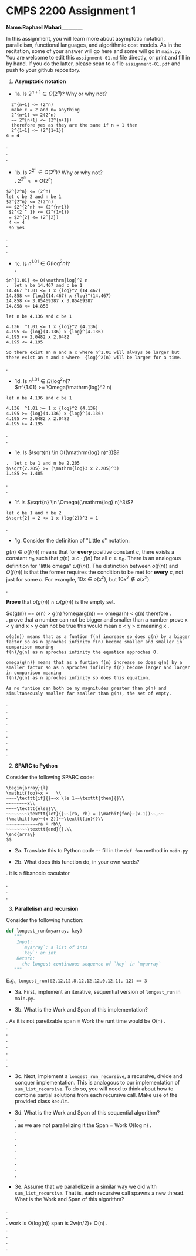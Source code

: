

# CMPS 2200 Assignment 1

**Name:**________Raphael Mahari_________________


In this assignment, you will learn more about asymptotic notation, parallelism, functional languages, and algorithmic cost models. As in the recitation, some of your answer will go here and some will go in `main.py`. You are welcome to edit this `assignment-01.md` file directly, or print and fill in by hand. If you do the latter, please scan to a file `assignment-01.pdf` and push to your github repository. 
  
  

1. **Asymptotic notation**

  - 1a. Is $2^{n+1} \in O(2^n)$? Why or why not? 
```
  2^{n+1} <= (2^n)
  make c = 2 and n= anything
  2^{n+1} <= 2(2^n) 
  == 2^{n+1} <= (2^{n+1})
  therefore yes as they are the same if n = 1 then 
  2^{1+1} <= (2^{1+1})
4 = 4 
```
.  
.  
. 
  - 1b. Is $2^{2^n} \in O(2^n)$? Why or why not?     
.  $2^{2^n} <= O(2^n)$
```  
$2^{2^n} <= (2^n)
let c be 2 and n be 1
$2^{2^n} <= 2(2^n)
== $2^{2^n} <= (2^{n+1})
 $2^{2 ^ 1} <= (2^{1+1})
 = $2^{2} <= (2^{2})
 4 <= 4
 so yes 
 ```
.  
.  
.  
  - 1c. Is $n^{1.01} \in O(\mathrm{log}^2 n)$?    
.  
``` 
$n^{1.01} <= O(\mathrm{log}^2 n
.  let n be 14.467 and c be 1 
14.467 ^1.01 <= 1 x {log}^2 (14.467) 
14.858 <= {log}(14.467) x {log}^(14.467)
14.858 <= 3.85469387 x 3.85469387
14.858 <= 14.858

let n be 4.136 and c be 1

4.136  ^1.01 <= 1 x {log}^2 (4.136) 
4.195 <= {log}(4.136) x {log}^(4.136)
4.195 <= 2.0482 x 2.0482
4.195 <= 4.195

So there exist an n and a c where n^1.01 will always be larger but there exist an n and c where  {log}^2(n) will be larger for a time. 
```
.  

  - 1d. Is $n^{1.01} \in \Omega(\mathrm{log}^2 n)$?  
  $n^{1.01} >= \Omega(\mathrm{log}^2 n)
  
 ```  
let n be 4.136 and c be 1

4.136  ^1.01 >= 1 x {log}^2 (4.136) 
4.195 >= {log}(4.136) x {log}^(4.136)
4.195 >= 2.0482 x 2.0482
4.195 >= 4.195
```

.  
.  
  - 1e. Is $\sqrt{n} \in O((\mathrm{log} n)^3)$?  
 ```  
.  let c be 1 and n be 2.205
$\sqrt{2.205} >= (\mathrm{log}3 x 2.205)^3)
1.485 >= 1.485
```
.  
.  
  - 1f. Is $\sqrt{n} \in \Omega((\mathrm{log} n)^3)$?  
  
```
let c be 1 and n be 2 
$\sqrt{2} = 2 <= 1 x (log(2))^3 = 1 

```
.  

  - 1g. Consider the definition of "Little o" notation:
  
$g(n) \in o(f(n))$ means that for **every** positive constant $c$, there exists a constant $n_0$ such that $g(n) \le c \cdot f(n)$ for all $n \ge n_0$. There is an analogous definition for "little omega" $\omega(f(n))$. The distinction between $o(f(n))$ and $O(f(n))$ is that the former requires the condition to be met for **every** $c$, not just for some $c$. For example, $10x \in o(x^2)$, but $10x^2 \notin o(x^2)$.  

.  

**Prove** that $o(g(n)) \cap \omega(g(n))$ is the empty set.  

$o(g(n)) == o(n) > g(n)
\omega(g(n)) == omega(n) < g(n)
therefore 
.  
.  prove that a number can not be bigger and smaller than a number 
prove x < y and x > y can not be true 
this would mean x < y > x meaning x 
.  

```
o(g(n)) means that as a funtion f(n) increase so does g(n) by a bigger factor so as n aproches infinity f(n) become smaller and smaller in comparison meaning 
f(n)/g(n) as n aproches infinity the equation approches 0.

omega(g(n)) means that as a funtion f(n) increase so does g(n) by a smaller factor so as n aproches infinity f(n) become larger and larger in comparison meaning 
f(n)/g(n) as n aproches infinity so does this equation. 

As no funtion can both be my magnitudes greater than g(n) and simultaneously smaller far smaller than g(n), the set of empty. 

```
.  
.  
.  
.  
.  
.  
.  
.  
.  



2. **SPARC to Python**

Consider the following SPARC code:  
```$$
\begin{array}{l}
\mathit{foo}~x =   \\
~~~~\texttt{if}{}~~x \le 1~~\texttt{then}{}\\
~~~~~~~~x\\   
~~~~\texttt{else}\\
~~~~~~~~\texttt{let}{}~~(ra, rb) = (\mathit{foo}~(x-1))~~,~~(\mathit{foo}~(x-2))~~\texttt{in}{}\\  
~~~~~~~~~~~~ra + rb\\  
~~~~~~~~\texttt{end}{}.\\
\end{array}
$$ 
```
  - 2a. Translate this to Python code -- fill in the `def foo` method in `main.py`  

  - 2b. What does this function do, in your own words?  


.  it is a fibanocio caculator 

.  
.  
.  
  


3. **Parallelism and recursion**

Consider the following function:  

```python
def longest_run(myarray, key)
   """
    Input:
      `myarray`: a list of ints
      `key`: an int
    Return:
      the longest continuous sequence of `key` in `myarray`
   """
```
E.g., `longest_run([2,12,12,8,12,12,12,0,12,1], 12) == 3`  
 
  - 3a. First, implement an iterative, sequential version of `longest_run` in `main.py`.  

  - 3b. What is the Work and Span of this implementation?  

.  As it is not pareilzable span = Work 
the runt time would be O(n)
.  
.  
.  
.  
.  
.  
.  
.  


  - 3c. Next, implement a `longest_run_recursive`, a recursive, divide and conquer implementation. This is analogous to our implementation of `sum_list_recursive`. To do so, you will need to think about how to combine partial solutions from each recursive call. Make use of the provided class `Result`.   

  - 3d. What is the Work and Span of this sequential algorithm?  
.  
.  as we are not parallelizing it the Span = Work
O(log n)
.  
.  
.  
.  
.  
.  
.  
.  
.  


  - 3e. Assume that we parallelize in a similar way we did with `sum_list_recursive`. That is, each recursive call spawns a new thread. What is the Work and Span of this algorithm?  

.  
.  
.  work is O(log(n))
span is 2w(n/2)+ O(n)
.  
.  
.  
.  
.  

